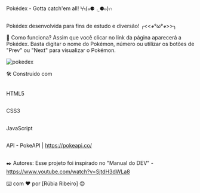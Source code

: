 Pokédex - Gotta catch'em all! ϞϞ(๑⚈ ․̫ ⚈๑)∩
##
Pokédex desenvolvida para fins de estudo e diversão! ╭<<◕°ω°◕>>╮

🚀 Como funciona?
Assim que você clicar no link da página aparecerá a Pokédex. Basta digitar o nome do Pokémon, número ou utilizar os botões de "Prev" ou "Next" para visualizar o Pokémon.

![pokedex](https://github.com/rubsribeiro/pokedex/assets/110606629/d870021b-fce0-4bbd-885a-120f4450f238)



🛠️ Construído com
##
HTML5
##
CSS3
##
JavaScript
##
API - PokeAPI | https://pokeapi.co/
##
✒️ Autores: 
Esse projeto foi inspirado no "Manual do DEV" - https://www.youtube.com/watch?v=SjtdH3dWLa8

⌨️ com ❤️ por [Rúbia Ribeiro] 😊
